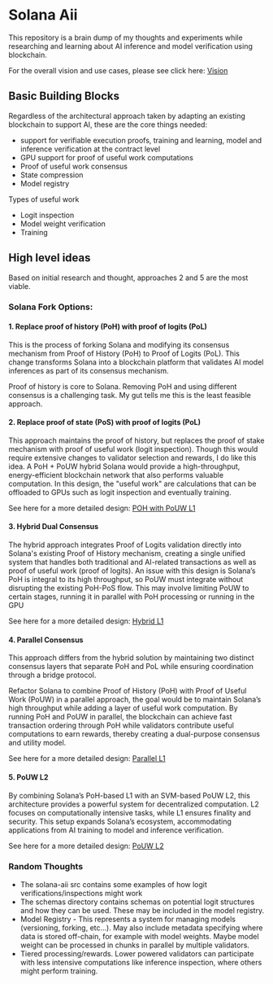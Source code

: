 # Solana Aii

This repository is a brain dump of my thoughts and experiments while researching and learning about AI inference and model verification using blockchain.

For the overall vision and use cases, please see click here: [Vision](layman_readme.md)

## Basic Building Blocks

Regardless of the architectural approach taken by adapting an existing blockchain to support AI, these are the core things needed:

- support for verifiable execution proofs, training and learning, model and inference verification at the contract level
- GPU support for proof of useful work computations
- Proof of useful work consensus
- State compression
- Model registry

Types of useful work

- Logit inspection
- Model weight verification
- Training

## High level ideas

Based on initial research and thought, approaches 2 and 5 are the most viable.

### Solana Fork Options:

#### 1. Replace proof of history (PoH) with proof of logits (PoL)

This is the process of forking Solana and modifying its consensus mechanism from Proof of History (PoH) to Proof of Logits (PoL). This change transforms Solana into a blockchain platform that validates AI model inferences as part of its consensus mechanism.

Proof of history is core to Solana. Removing PoH and using different consensus is a challenging task. My gut tells me this is the least feasible approach.

#### 2. Replace proof of state (PoS) with proof of logits (PoL)

This approach maintains the proof of history, but replaces the proof of stake mechanism with proof of useful work (logit inspection). Though this would require extensive changes to validator selection and rewards, I do like this idea.
A PoH + PoUW hybrid Solana would provide a high-throughput, energy-efficient blockchain network that also performs valuable computation. In this design, the "useful work" are calculations that can be offloaded to GPUs such as logit inspection and eventually training.

See here for a more detailed design: [POH with PoUW L1](poh_pouw_design.md)

#### 3. Hybrid Dual Consensus

The hybrid approach integrates Proof of Logits validation directly into Solana's existing Proof of History mechanism, creating a single unified system that handles both traditional and AI-related transactions as well as proof of useful work (proof of logits).
An issue with this design is Solana’s PoH is integral to its high throughput, so PoUW must integrate without disrupting the existing PoH-PoS flow. This may involve limiting PoUW to certain stages, running it in parallel with PoH processing or running in the GPU

See here for a more detailed design: [Hybrid L1](poh_pouw_hybrid.md)

#### 4. Parallel Consensus

This approach differs from the hybrid solution by maintaining two distinct consensus layers that separate PoH and PoL while ensuring coordination through a bridge protocol.

Refactor Solana to combine Proof of History (PoH) with Proof of Useful Work (PoUW) in a parallel approach, the goal would be to maintain Solana’s high throughput while adding a layer of useful work computation. By running PoH and PoUW in parallel, the blockchain can achieve fast transaction ordering through PoH while validators contribute useful computations to earn rewards, thereby creating a dual-purpose consensus and utility model.

See here for a more detailed design: [Parallel L1](poh_pouw_parallel.md)

#### 5. PoUW L2

By combining Solana’s PoH-based L1 with an SVM-based PoUW L2, this architecture provides a powerful system for decentralized computation. L2 focuses on computationally intensive tasks, while L1 ensures finality and security. This setup expands Solana’s ecosystem, accommodating applications from AI training to model and inference verification.

See here for a more detailed design: [PoUW L2](L2_design.md)

### Random Thoughts

- The solana-aii src contains some examples of how logit verifications/inspections might work
- The schemas directory contains schemas on potential logit structures and how they can be used. These may be included in the model registry.
- Model Registry - This represents a system for managing models (versioning, forking, etc...). May also include metadata specifying where data is stored off-chain, for example with model weights. Maybe model weight can be processed in chunks in parallel by multiple validators.
- Tiered processing/rewards. Lower powered validators can participate with less intensive computations like inference inspection, where others might perform training.